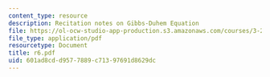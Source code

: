 ```yaml
---
content_type: resource
description: Recitation notes on Gibbs-Duhem Equation
file: https://ol-ocw-studio-app-production.s3.amazonaws.com/courses/3-20-materials-at-equilibrium-sma-5111-fall-2003/601ad8cdd9577889c71397691d8629dc_r6.pdf
file_type: application/pdf
resourcetype: Document
title: r6.pdf
uid: 601ad8cd-d957-7889-c713-97691d8629dc
---
```


